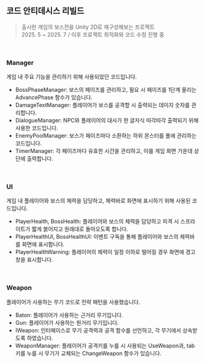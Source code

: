 ## 코드 안티데시스 리빌드
> 출시한 게임의 보스전을 Unity 2D로 재구성해보는 프로젝트<br>
> 2025. 5 ~ 2025. 7 / 이후 프로젝트 최적화와 코드 수정 진행 중

<br>

### Manager
게임 내 주요 기능을 관리하기 위해 사용되었던 코드입니다.
- BossPhaseManager: 보스의 페이즈를 관리하고, 필요 시 페이즈를 1단계 올리는 AdvancePhase 함수가 있습니다.
- DamageTextManager: 플레이어가 보스를 공격할 시 출력되는 데미지 숫자를 관리합니다.
- DialogueManager: NPC와 플레이어의 대사가 한 글자식 따각따각 출력되기 위해 사용한 코드입니다.
- EnemyPoolManager: 보스가 페이즈마다 소환하는 하위 몬스터를 풀에 관리하는 코드입니다.
- TimerManager: 각 페이즈마다 유효한 시간을 관리하고, 이를 게임 화면 가운데 상단에 출력합니다.
<br>

### UI
게임 내 플레이어와 보스의 체력을 담당하고, 체력바로 화면에 표시하기 위해 사용된 코드입니다.
- PlayerHealth, BossHealth: 플레이어와 보스의 체력을 담당하고 피격 시 스프라이트가 짧게 붉어지고 원래대로 돌아오도록 합니다.
- PlayerHealthUI, BossHealthUI: 이벤트 구독을 통해 플레이어와 보스의 체력바를 화면에 표시합니다.
- PlayerHealthWarning: 플레이어의 체력이 일정 이하로 떨어질 경우 화면에 경고창을 표시합니다.
<br>

### Weapon
플레이어가 사용하는 무기 코드로 전략 패턴을 사용했습니다.
- Baton: 플레이어가 사용하는 근거리 무기입니다.
- Gun: 플레이어가 사용하는 원거리 무기입니다.
- IWeapon: 인터페이스로 무기 공격력과 공격 함수를 선언하고, 각 무기에서 상속받도록 하였습니다.
- WeaponManager: 플레이어가 공격키를 누를 시 사용되는 UseWeapon과, tab키를 누를 시 무기가 교체되는 ChangeWeapon 함수가 있습니다.
